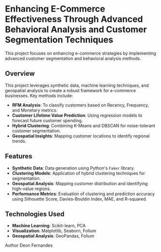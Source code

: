 # Enhancing E-Commerce Effectiveness Through Advanced Behavioral Analysis and Customer Segmentation Techniques

This project focuses on enhancing e-commerce strategies by implementing advanced customer segmentation and behavioral analysis methods. 

## Overview

This project leverages synthetic data, machine learning techniques, and geospatial analysis to create a robust framework for e-commerce businesses. Key methods include:
- **RFM Analysis**: To classify customers based on Recency, Frequency, and Monetary metrics.
- **Customer Lifetime Value Prediction**: Using regression models to forecast future customer spending.
- **Hybrid Clustering**: Combining K-Means and DBSCAN for noise-tolerant customer segmentation.
- **Geospatial Insights**: Mapping customer locations to identify regional trends.

## Features

- **Synthetic Data**: Data generation using Python's `Faker` library.
- **Clustering Models**: Application of hybrid clustering techniques for segmentation.
- **Geospatial Analysis**: Mapping customer distribution and identifying high-value regions.
- **Performance Metrics**: Evaluation of clustering and prediction accuracy using Silhouette Score, Davies-Bouldin Index, MAE, and R-squared.

## Technologies Used

- **Machine Learning**: Scikit-learn, PCA
- **Visualization**: Matplotlib, Seaborn, Folium
- **Geospatial Analysis**: GeoPandas, Folium


Author
Deon Fernandes
